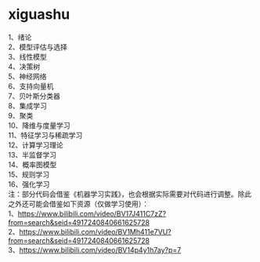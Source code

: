 # xiguashu
1、绪论\
2、模型评估与选择\
3、线性模型\
4、决策树\
5、神经网络\
6、支持向量机\
7、贝叶斯分类器\
8、集成学习\
9、聚类\
10、降维与度量学习\
11、特征学习与稀疏学习\
12、计算学习理论\
13、半监督学习\
14、概率图模型\
15、规则学习\
16、强化学习\
注：部分代码会借鉴《机器学习实践》，也会根据实际需要对代码进行调整。除此之外还可能会借鉴如下资源（仅做学习使用）：\
1、https://www.bilibili.com/video/BV17J411C7zZ?from=search&seid=4917240840661625728 \
2、https://www.bilibili.com/video/BV1Mh411e7VU?from=search&seid=4917240840661625728 \
3、https://www.bilibili.com/video/BV14p4y1h7ay?p=7
